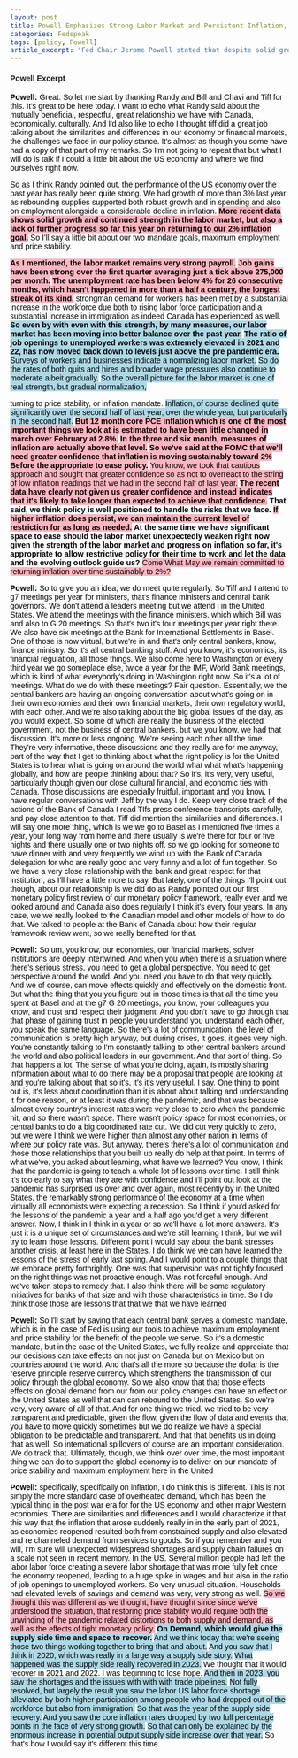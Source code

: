 ```yaml
---
layout: post
title: Powell Emphasizes Strong Labor Market and Persistent Inflation, Indicating Continued Restrictive Policy
categories: Fedspeak
tags: [policy, Powell]
article_excerpt: "Fed Chair Jerome Powell stated that despite solid growth and a strong labor market, there has been 'a lack of further progress so far this year on returning to our 2% inflation goal,' stating that '12 month core PCE inflation...is estimated to have been little changed in march over February at 2.8%.' Powell emphasized the need for 'greater confidence that inflation is moving sustainably toward 2% Before the appropriate to ease policy.' He added, 'The recent data have clearly not given us greater confidence and instead indicates that it's likely to take longer than expected to achieve that confidence.' Powell maintained a hawkish stance, asserting, 'If higher inflation does persist, we can maintain the current level of restriction for as long as needed.' While acknowledging the supply-side recovery in 2023, Powell reiterated the Fed's commitment to returning inflation to 2%, suggesting continued restrictive monetary policy in the near term."
---
```

<style>
    body {
        font-family: Arial, sans-serif;
    }
    .neutral {
        color: black; /* Ensuring text color is readable */
    }
    .dovish {
        background-color: lightblue; /* Changed from color to background-color */
        color: black; /* Ensuring text color is readable */
    }
    .most-dovish {
        background-color: blue; /* Changed from color to background-color */
        color: white; /* Changing text color to white for readability */
    }
    .hawkish {
        background-color: lightpink; /* Changed from color to background-color */
        color: black; /* Ensuring text color is readable */
    }
    .most-hawkish {
        background-color: red; /* Changed from color to background-color */
        color: white; /* Changing text color to white for readability */
    }
    .bold {
        font-weight: bold;
    }
  .underscored {
  text-decoration: underline;
}

  
</style>

#### Powell Excerpt

<p><span class="neutral"><strong>Powell:</strong> Great.</span> <span class="neutral">So let me start by thanking Randy and Bill and Chavi and Tiff for this.</span> <span class="neutral">It's great to be here today.</span> <span class="neutral">I want to echo what Randy said about the mutually beneficial, respectful, great relationship we have with Canada, economically, culturally.</span> <span class="neutral">And I'd also like to echo I thought tiff did a great job talking about the similarities and differences in our economy or financial markets, the challenges we face in our policy stance.</span> <span class="neutral">It's almost as though you some have had a copy of that part of my remarks.</span> <span class="neutral">So I'm not going to repeat that but what I will do is talk if I could a little bit about the US economy and where we find ourselves right now.</span></p>

<p><span class="neutral">So as I think Randy pointed out, the performance of the US economy over the past year has really been quite strong.</span> <span class="neutral">We had growth of more than 3% last year as rebounding supplies supported both robust growth and in spending and also on employment alongside a considerable decline in inflation.</span> <span class="hawkish bold">More recent data shows solid growth and continued strength in the labor market, but also a lack of further progress so far this year on returning to our 2% inflation goal.</span> <span class="neutral">So I'll say a little bit about our two mandate goals, maximum employment and price stability.</span></p>

<p><span class="hawkish bold">As I mentioned, the labor market remains very strong payroll.</span> <span class="hawkish bold">Job gains have been strong over the first quarter averaging just a tick above 275,000 per month.</span> <span class="hawkish bold">The unemployment rate has been below 4% for 26 consecutive months, which hasn't happened in more than a half a century, the longest streak of its kind.</span> <span class="neutral">strongman demand for workers has been met by a substantial increase in the workforce due both to rising labor force participation and a substantial increase in immigration as indeed Canada has experienced as well.</span> <span class="dovish bold">So even by with even with this strength, by many measures, our labor market has been moving into better balance over the past year.</span> <span class="dovish bold">The ratio of job openings to unemployed workers was extremely elevated in 2021 and 22, has now moved back down to levels just above the pre pandemic era.</span> <span class="dovish">Surveys of workers and businesses indicate a normalizing labor market.</span> <span class="dovish">So do the rates of both quits and hires and broader wage pressures also continue to moderate albeit gradually.</span> <span class="dovish">So the overall picture for the labor market is one of real strength, but gradual normalization,</span></p>

<p><span class="neutral">turning to price stability, or inflation mandate.</span> <span class="dovish">Inflation, of course declined quite significantly over the second half of last year, over the whole year, but particularly in the second half.</span> <span class="hawkish bold">But 12 month core PCE inflation which is one of the most important things we look at is estimated to have been little changed in march over February at 2.8%.</span> <span class="hawkish bold">In the three and six month, measures of inflation are actually above that level.</span> <span class="hawkish bold">So we've said at the FOMC that we'll need greater confidence that inflation is moving sustainably toward 2% Before the appropriate to ease policy.</span> <span class="hawkish">You know, we took that cautious approach and sought that greater confidence so as not to overreact to the string of low inflation readings that we had in the second half of last year.</span> <span class="hawkish bold">The recent data have clearly not given us greater confidence and instead indicates that it's likely to take longer than expected to achieve that confidence.</span> <span class="neutral bold">That said, we think policy is well positioned to handle the risks that we face.</span> <span class="hawkish bold">If higher inflation does persist, we can maintain the current level of restriction for as long as needed.</span> <span class="neutral bold">At the same time we have significant space to ease should the labor market unexpectedly weaken right now given the strength of the labor market and progress on inflation so far, it's appropriate to allow restrictive policy for their time to work and let the data and the evolving outlook guide us?</span> <span class="hawkish">Come What May we remain committed to returning inflation over time sustainably to 2%?</span></p>

<p><span class="neutral"><strong>Powell:</strong> So to give you an idea, we do meet quite regularly.</span> <span class="neutral">So Tiff and I attend to g7 meetings per year for ministers, that's finance ministers and central bank governors.</span> <span class="neutral">We don't attend a leaders meeting but we attend i in the United States.</span> <span class="neutral">We attend the meetings with the finance ministers, which which Bill was and also to G 20 meetings.</span> <span class="neutral">So that's two it's four meetings per year right there.</span> <span class="neutral">We also have six meetings at the Bank for International Settlements in Basel.</span> <span class="neutral">One of those is now virtual, but we're in and that's only central bankers, know, finance ministry.</span> <span class="neutral">So it's all central banking stuff.</span> <span class="neutral">And you know, it's economics, its financial regulation, all those things.</span> <span class="neutral">We also come here to Washington or every third year we go someplace else, twice a year for the IMF, World Bank meetings, which is kind of what everybody's doing in Washington right now.</span> <span class="neutral">So it's a lot of meetings.</span> <span class="neutral">What do we do with these meetings?</span> <span class="neutral">Fair question.</span> <span class="neutral">Essentially, we the central bankers are having an ongoing conversation about what's going on in their own economies and their own financial markets, their own regulatory world, with each other.</span> <span class="neutral">And we're also talking about the big global issues of the day, as you would expect.</span> <span class="neutral">So some of which are really the business of the elected government, not the business of central bankers, but we you know, we had that discussion.</span> <span class="neutral">It's more or less ongoing.</span> <span class="neutral">We're seeing each other all the time.</span> <span class="neutral">They're very informative, these discussions and they really are for me anyway, part of the way that I get to thinking about what the right policy is for the United States is to hear what is going on around the world what what what's happening globally, and how are people thinking about that?</span> <span class="neutral">So it's, it's very, very useful, particularly though given our close cultural financial, and economic ties with Canada.</span> <span class="neutral">Those discussions are especially fruitful, important and you know, I have regular conversations with Jeff by the way I do.</span> <span class="neutral">Keep very close track of the actions of the Bank of Canada I read TIfs press conference transcripts carefully, and pay close attention to that.</span> <span class="neutral">Tiff did mention the similarities and differences.</span> <span class="neutral">I will say one more thing, which is we we go to Basel as I mentioned five times a year, your long way from home and there usually is we're there for four or five nights and there usually one or two nights off, so we go looking for someone to have dinner with and very frequently we wind up with the Bank of Canada delegation for who are really good and very funny and a lot of fun together.</span> <span class="neutral">So we have a very close relationship with the bank and great respect for that institution, as I'll have a little more to say.</span> <span class="neutral">But lately, one of the things I'll point out though, about our relationship is we did do as Randy pointed out our first monetary policy first review of our monetary policy framework, really ever and we looked around and Canada also does regularly I think it's every four years.</span> <span class="neutral">In any case, we we really looked to the Canadian model and other models of how to do that.</span> <span class="neutral">We talked to people at the Bank of Canada about how their regular framework review went, so we really benefited for that.</span> </p>

<p><span class="neutral"><strong>Powell:</strong> So um, you know, our economies, our financial markets, solver institutions are deeply intertwined.</span> <span class="neutral">And when you when there is a situation where there's serious stress, you need to get a global perspective.</span> <span class="neutral">You need to get perspective around the world.</span> <span class="neutral">And you need you have to do that very quickly.</span> <span class="neutral">And we of course, can move effects quickly and effectively on the domestic front.</span> <span class="neutral">But what the thing that you you figure out in those times is that all the time you spent at Basel and at the g7 G 20 meetings, you know, your colleagues you know, and trust and respect their judgment.</span> <span class="neutral">And you don't have to go through that that phase of gaining trust in people you understand you understand each other, you speak the same language.</span> <span class="neutral">So there's a lot of communication, the level of communication is pretty high anyway, but during crises, it goes, it goes very high.</span> <span class="neutral">You're constantly talking to I'm constantly talking to other central bankers around the world and also political leaders in our government.</span> <span class="neutral">And that sort of thing.</span> <span class="neutral">So that happens a lot.</span> <span class="neutral">The sense of what you're doing, again, is mostly sharing information about what to do there may be a proposal that people are looking at and you're talking about that so it's, it's it's very useful.</span> <span class="neutral">I say.</span> <span class="neutral">One thing to point out is, it's less about coordination than it is about about talking and understanding it for one reason, or at least it was during the pandemic, and that was because almost every country's interest rates were very close to zero when the pandemic hit, and so there wasn't space.</span> <span class="neutral">There wasn't policy space for most economies, or central banks to do a big coordinated rate cut.</span> <span class="neutral">We did cut very quickly to zero, but we were I think we were higher than almost any other nation in terms of where our policy rate was.</span> <span class="neutral">But anyway, there's there's a lot of communication and those those relationships that you built up really do help at that point.</span> <span class="neutral">In terms of what we've, you asked about learning, what have we learned?</span> <span class="neutral">You know, I think that the pandemic is going to teach a whole lot of lessons over time.</span> <span class="neutral">I still think it's too early to say what they are with confidence and I'll point out look at the pandemic has surprised us over and over again, most recently by in the United States, the remarkably strong performance of the economy at a time when virtually all economists were expecting a recession.</span> <span class="neutral">So I think if you'd asked for the lessons of the pandemic a year and a half ago you'd get a very different answer.</span> <span class="neutral">Now, I think in I think in a year or so we'll have a lot more answers.</span> <span class="neutral">It's just it is a unique set of circumstances and we're still learning I think, but we will try to learn those lessons.</span> <span class="neutral">Different point I would say about the bank stresses another crisis, at least here in the States.</span> <span class="neutral">I do think we we can have learned the lessons of the stress of early last spring.</span> <span class="neutral">And I would point to a couple things that we embrace pretty forthrightly.</span> <span class="neutral">One was that supervision was not tightly focused on the right things was not proactive enough.</span> <span class="neutral">Was not forceful enough.</span> <span class="neutral">And we've taken steps to remedy that.</span> <span class="neutral">I also think there will be some regulatory initiatives for banks of that size and with those characteristics in time.</span> <span class="neutral">So I do think those those are lessons that that we that we have learned</span></p>

<p><span class="neutral"><strong>Powell:</strong> So I'll start by saying that each central bank serves a domestic mandate, which is in the case of Fed is using our tools to achieve maximum employment and price stability for the benefit of the people we serve.</span> <span class="neutral">So it's a domestic mandate, but in the case of the United States, we fully realize and appreciate that our decisions can take effects on not just on Canada but on Mexico but on countries around the world.</span> <span class="neutral">And that's all the more so because the dollar is the reserve principle reserve currency which strengthens the transmission of our policy through the global economy.</span> <span class="neutral">So we also know that that those effects effects on global demand from our from our policy changes can have an effect on the United States as well that can can rebound to the United States.</span> <span class="neutral">So we're very, very aware of all of that.</span> <span class="neutral">And for one thing we tried, we tried to be very transparent and predictable, given the flow, given the flow of data and events that you have to move quickly sometimes but we do realize we have a special obligation to be predictable and transparent.</span> <span class="neutral">And that that benefits us in doing that as well.</span> <span class="neutral">So international spillovers of course are an important consideration.</span> <span class="neutral">We do track that.</span> <span class="neutral">Ultimately, though, we think over over time, the most important thing we can do to support the global economy is to deliver on our mandate of price stability and maximum employment here in the United</span></p>

<p><span class="neutral"><strong>Powell:</strong> specifically, specifically on inflation, I do think this is different.</span> <span class="neutral">This is not simply the more standard case of overheated demand, which has been the typical thing in the post war era for for the US economy and other major Western economies.</span> <span class="neutral">There are similarities and differences and I would characterize it that this way that the inflation that arose suddenly really in in the early part of 2021, as economies reopened resulted both from constrained supply and also elevated and re channeled demand from services to goods.</span> <span class="neutral">So if you remember and you will, I'm sure will unexpected widespread shortages and supply chain failures on a scale not seen in recent memory.</span> <span class="neutral">In the US.</span> <span class="neutral">Several million people had left the labor labor force creating a severe labor shortage that was more fully felt once the economy reopened, leading to a huge spike in wages and but also in the ratio of job openings to unemployed workers.</span> <span class="neutral">So very unusual situation.</span> <span class="neutral">Households had elevated levels of savings and demand was very, very strong as well.</span> <span class="hawkish">So we thought this was different as we thought, have thought since since we've understood the situation, that restoring price stability would require both the unwinding of the pandemic related distortions to both supply and demand, as well as the effects of tight monetary policy.</span> <span class="dovish bold">On Demand, which would give the supply side time and space to recover.</span> <span class="dovish">And we think today that we're seeing those two things working together to bring that and about.</span> <span class="dovish">And you saw that I think in 2020, which was really in a large way a supply side story.</span> <span class="dovish">What happened was the supply side really recovered in 2023.</span> <span class="neutral">We thought that it would recover in 2021 and 2022.</span> <span class="neutral">I was beginning to lose hope.</span> <span class="dovish">And then in 2023, you saw the shortages and the issues with with with trade pipelines.</span> <span class="dovish">Not fully resolved, but largely the result you saw the labor US labor force shortage alleviated by both higher participation among people who had dropped out of the workforce but also from immigration.</span> <span class="dovish">So that was the year of the supply side recovery.</span> <span class="dovish">And you saw the core inflation rates dropped by two full percentage points in the face of very strong growth.</span> <span class="dovish">So that can only be explained by the enormous increase in potential output supply side increase over that year.</span> <span class="neutral">So that's how I would say it's different this time.</span></p>
